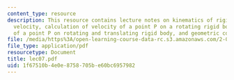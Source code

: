 ```yaml
---
content_type: resource
description: This resource contains lecture notes on kinematics of rigid bodies, angular
  velocity, calculation of velocity of a point P on a rotating rigid body, velocity
  of a point P on rotating and translating rigid body, and geometric constraints.
file: /media/https%3A/open-learning-course-data-rc.s3.amazonaws.com/2-003j-dynamics-and-control-i-spring-2007/1f67510b4e0e8758705be60bc6957982_lec07.pdf
file_type: application/pdf
resourcetype: Document
title: lec07.pdf
uid: 1f67510b-4e0e-8758-705b-e60bc6957982
---
```

